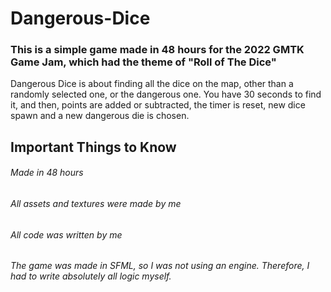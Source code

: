 # Dangerous-Dice

### This is a simple game made in 48 hours for the 2022 GMTK Game Jam, which had the theme of "Roll of The Dice"

Dangerous Dice is about finding all the dice on the map, other than a randomly selected one, or the dangerous one.
You have 30 seconds to find it, and then, points are added or subtracted, the timer is reset, new dice spawn and a new dangerous die is chosen.

## Important Things to Know

###### Made in 48 hours
###### All assets and textures were made by me
###### All code was written by me
###### The game was made in SFML, so I was not using an engine. Therefore, I had to write absolutely all logic myself.

